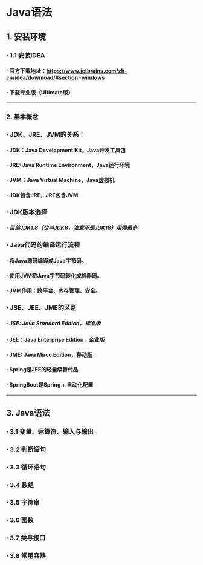 # Java语法
## 1.  安装环境
### · 1.1 安装IDEA
#### · 官方下载地址：https://www.jetbrains.com/zh-cn/idea/download/#section=windows
#### · 下载专业版（Ultimate版）
***
### 2. 基本概念
### · JDK、JRE、JVM的关系：
#### · JDK：Java Development Kit，Java开发工具包
#### · JRE: Java Runtime Environment，Java运行环境
#### · JVM：Java Virtual Machine，Java虚拟机
#### · JDK包含JRE，JRE包含JVM
### · JDK版本选择
##### · 目前JDK1.8（也叫JDK8，注意不是JDK18）用得最多
### · Java代码的编译运行流程
#### · 将Java源码编译成Java字节码。
#### · 使用JVM将Java字节码转化成机器码。
#### · JVM作用：跨平台、内存管理、安全。
### · JSE、JEE、JME的区别
##### · JSE: Java Standard Edition，标准版
#### · JEE：Java Enterprise Edition，企业版
#### · JME: Java Mirco Edition，移动版
#### · Spring是JEE的轻量级替代品
#### · SpringBoot是Spring + 自动化配置
***
## 3. Java语法
### · 3.1 变量、运算符、输入与输出
### · 3.2 判断语句
### · 3.3 循环语句
### · 3.4 数组
### · 3.5 字符串
### · 3.6 函数
### · 3.7 类与接口
### · 3.8 常用容器